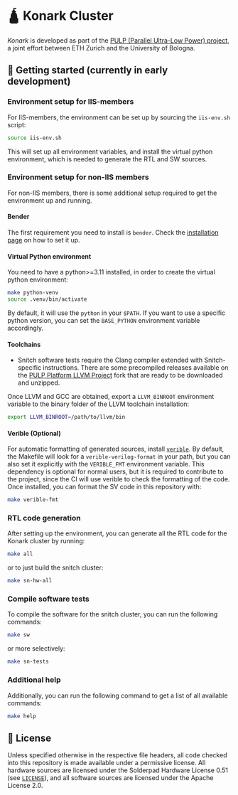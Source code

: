 # 🛕 Konark Cluster

*Konark* is developed as part of the [PULP (Parallel Ultra-Low Power) project](https://pulp-platform.org/), a joint effort between ETH Zurich and the University of Bologna.

## 🚧 Getting started (currently in early development)

### Environment setup for IIS-members

For IIS-members, the environment can be set up by sourcing the `iis-env.sh` script:

```bash
source iis-env.sh
```

This will set up all environment variables, and install the virtual python environment, which is needed to generate the RTL and SW sources.

### Environment setup for non-IIS members

For non-IIS members, there is some additional setup required to get the environment up and running.

#### Bender

The first requirement you need to install is `bender`. Check the [installation page](https://github.com/pulp-platform/bender/tree/master?tab=readme-ov-file#installation) on how to set it up.

#### Virtual Python environment

You need to have a python>=3.11 installed, in order to create the virtual python environment:

```bash
make python-venv
source .venv/bin/activate
```

By default, it will use the `python` in your `$PATH`. If you want to use a specific python version, you can set the `BASE_PYTHON` environment variable accordingly.

#### Toolchains

* Snitch software tests require the Clang compiler extended with Snitch-specific instructions. There are some precompiled releases available on the [PULP Platform LLVM Project](https://github.com/pulp-platform/llvm-project/releases/download/0.12.0/riscv32-pulp-llvm-ubuntu2004-0.12.0.tar.gz) fork that are ready to be downloaded and unzipped.

Once LLVM and GCC are obtained, export a `LLVM_BINROOT` environment variable to the binary folder of the LLVM toolchain installation:

```bash
export LLVM_BINROOT=/path/to/llvm/bin
```

#### Verible (Optional)

For automatic formatting of generated sources, install [`verible`](https://github.com/chipsalliance/verible). By default, the Makefile will look for a `verible-verilog-format` in your path, but you can also set it explicitly with the `VERIBLE_FMT` environment variable. This dependency is optional for normal users, but it is required to contribute to the project, since the CI will use verible to check the formatting of the code. Once installed, you can format the SV code in this repository with:

```bash
make verible-fmt
```

### RTL code generation

After setting up the environment, you can generate all the RTL code for the Konark cluster by running:

```bash
make all
```

or to just build the snitch cluster:
```bash
make sn-hw-all
```

### Compile software tests

To compile the software for the snitch cluster, you can run the following commands:

```bash
make sw
```

or more selectively:

```bash
make sn-tests
```

### Additional help

Additionally, you can run the following command to get a list of all available commands:

```bash
make help
```

## 🔐 License
Unless specified otherwise in the respective file headers, all code checked into this repository is made available under a permissive license. All hardware sources are licensed under the Solderpad Hardware License 0.51 (see [`LICENSE`](LICENSE)), and all software sources are licensed under the Apache License 2.0.
